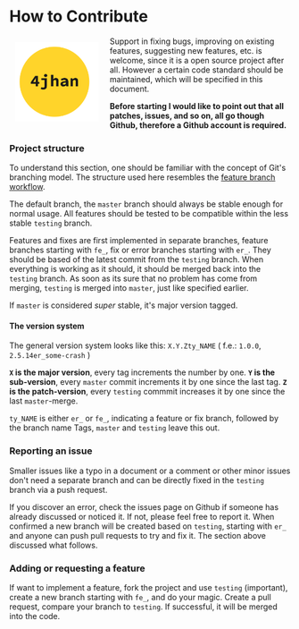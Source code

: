 # How to Contribute

<img src="./4jhan.png" alt="4jhan" style="width: 150px;float: left; padding: 10px; padding-right: 20px;"/>
Support in fixing bugs, improving on existing features, suggesting new features, etc. is welcome, since it is a open source project after all. However a certain code standard should be maintained, which will be specified in this document.

**Before starting I would like to point out that all patches, issues, and so on, all go though Github, therefore a Github account is required.**

### Project structure

To understand this section, one should be familiar with the concept of Git's branching model. The structure used here resembles the [feature branch workflow](https://www.atlassian.com/git/tutorials/comparing-workflows/feature-branch-workflow).

The default branch, the `master` branch should always be stable enough for normal usage. All features should be tested to be compatible within the less stable `testing` branch.

Features and fixes are first implemented in separate branches, feature branches starting with `fe_`, fix or error branches starting with `er_`. They should be based of the latest commit from the `testing` branch. When everything is working as it should, it should be merged back into the `testing` branch. As soon as its sure that no problem has come from merging, `testing` is merged into `master`, just like specified earlier.

If `master` is considered *super* stable, it's major version tagged.

#### The version system

The general version system looks like this: `X.Y.Zty_NAME` ( f.e.: `1.0.0`, `2.5.14er_some-crash` )

**`X` is the major version**, every tag increments the number by one.
**`Y` is the sub-version**, every `master` commit increments it by one since the last tag.
**`Z` is the patch-version**, every `testing` commmit increases it by one since the last `master`-merge.

`ty_NAME` is either `er_` or `fe_`, indicating a feature or fix branch, followed by the branch name Tags, `master` and `testing` leave this out.

### Reporting an issue

Smaller issues like a typo in a document or a comment or other minor issues don't need a separate branch and can be directly fixed in the `testing` branch via a push request.

If you discover an error, check the issues page on Github if someone has already discussed or noticed it. If not, please feel free to report it. When confirmed a new branch will be created based on `testing`, starting with `er_` and anyone can push pull requests to try and fix it. The section above discussed what follows.

### Adding or requesting a feature

If want to implement a feature, fork the project and use `testing` (important), create a new branch starting with `fe_`, and do your magic. Create a pull request, compare your branch to `testing`. If successful, it will be merged into the code.
